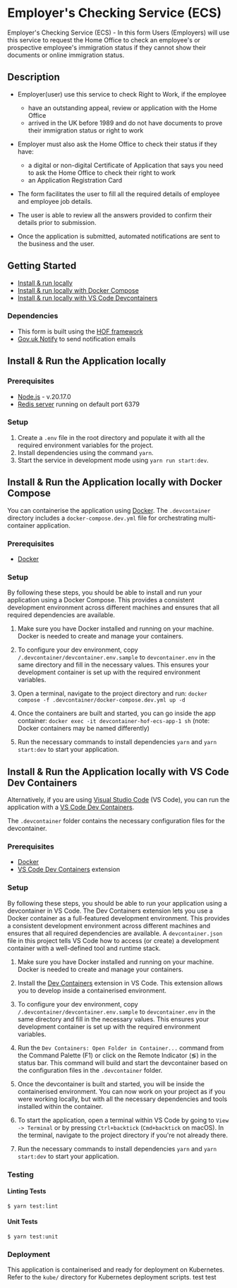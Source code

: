 # Employer's Checking Service (ECS)

Employer's Checking Service (ECS) - In this form Users (Employers) will use this service to request the Home Office to check an employee's or prospective employee's immigration status if they cannot show their documents or online immigration status. 

## Description

- Employer(user) use this service to check Right to Work, if the employee 

  - have an outstanding appeal, review or application with the Home Office
  - arrived in the UK before 1989 and do not have documents to prove their immigration status or right to work

- Employer must also ask the Home Office to check their status if they have:
  - a digital or non-digital Certificate of Application that says you need to ask the Home Office to check their right to work
  - an Application Registration Card

- The form facilitates the user to fill all the required details of employee and employee job details.
- The user is able to review all the answers provided to confirm their details prior to submission.
- Once the application is submitted, automated notifications are sent to the business and the user.


## Getting Started

- [Install & run locally](#install--run-the-application-locally)
- [Install & run locally with Docker Compose](#install--run-the-application-locally-with-docker-compose)
- [Install & run locally with VS Code Devcontainers](#install--run-the-application-locally-with-vs-code-dev-containers)

### Dependencies

- This form is built using the [HOF framework](https://github.com/UKHomeOfficeForms/hof)
- [Gov.uk Notify](https://www.notifications.service.gov.uk) to send notification emails

## Install & Run the Application locally

### Prerequisites

- [Node.js](https://nodejs.org/en/) - v.20.17.0
- [Redis server](http://redis.io/download) running on default port 6379

### Setup

1. Create a `.env` file in the root directory and populate it with all the required environment variables for the project.
2. Install dependencies using the command `yarn`.
3. Start the service in development mode using `yarn run start:dev`.

## Install & Run the Application locally with Docker Compose

You can containerise the application using [Docker](https://www.docker.com). The `.devcontainer` directory includes a `docker-compose.dev.yml` file for orchestrating multi-container application.

### Prerequisites
   - [Docker](https://www.docker.com)

### Setup

By following these steps, you should be able to install and run your application using a Docker Compose. This provides a consistent development environment across different machines and ensures that all required dependencies are available.

1. Make sure you have Docker installed and running on your machine. Docker is needed to create and manage your containers.

2. To configure your dev environment, copy `/.devcontainer/devcontainer.env.sample` to `devcontainer.env` in the same directory and fill in the necessary values. This ensures your development container is set up with the required environment variables.

3. Open a terminal, navigate to the project directory and run: `docker compose -f .devcontainer/docker-compose.dev.yml up -d`

4. Once the containers are built and started, you can go inside the app container: `docker exec -it devcontainer-hof-ecs-app-1 sh` (note: Docker containers may be named differently)

5. Run the necessary commands to install dependencies `yarn` and `yarn start:dev` to start your application.

## Install & Run the Application locally with VS Code Dev Containers

Alternatively, if you are using [Visual Studio Code](https://code.visualstudio.com/) (VS Code), you can run the application with a [VS Code Dev Containers](https://code.visualstudio.com/docs/devcontainers/containers).

The `.devcontainer` folder contains the necessary configuration files for the devcontainer.

### Prerequisites
   - [Docker](https://www.docker.com)
   - [VS Code Dev Containers](https://marketplace.visualstudio.com/items?itemName=ms-vscode-remote.remote-containers) extension

### Setup

By following these steps, you should be able to run your application using a devcontainer in VS Code. The Dev Containers extension lets you use a Docker container as a full-featured development environment. This provides a consistent development environment across different machines and ensures that all required dependencies are available. A `devcontainer.json` file in this project tells VS Code how to access (or create) a development container with a well-defined tool and runtime stack.

1. Make sure you have Docker installed and running on your machine. Docker is needed to create and manage your containers.

2. Install the [Dev Containers](https://marketplace.visualstudio.com/items?itemName=ms-vscode-remote.remote-containers) extension in VS Code. This extension allows you to develop inside a containerised environment.

3. To configure your dev environment, copy `/.devcontainer/devcontainer.env.sample` to `devcontainer.env` in the same directory and fill in the necessary values. This ensures your development container is set up with the required environment variables.

4. Run the `Dev Containers: Open Folder in Container...` command from the Command Palette (F1) or click on the Remote Indicator (≶) in the status bar. This command will build and start the devcontainer based on the configuration files in the `.devcontainer` folder.

7. Once the devcontainer is built and started, you will be inside the containerised environment. You can now work on your project as if you were working locally, but with all the necessary dependencies and tools installed within the container.

8. To start the application, open a terminal within VS Code by going to `View -> Terminal` or by pressing `Ctrl+backtick` (`Cmd+backtick` on macOS). In the terminal, navigate to the project directory if you're not already there.

9. Run the necessary commands to install dependencies `yarn` and `yarn start:dev` to start your application.

### Testing

#### Linting Tests
`$ yarn test:lint`

#### Unit Tests
`$ yarn test:unit`

### Deployment

This application is containerised and ready for deployment on Kubernetes. Refer to the `kube/` directory for Kubernetes deployment scripts.
test
test

